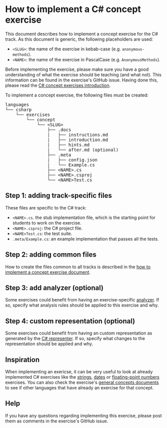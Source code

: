 # How to implement a C# concept exercise

This document describes how to implement a concept exercise for the C# track. As this document is generic, the following placeholders are used:

- `<SLUG>`: the name of the exercise in kebab-case (e.g. `anonymous-methods`).
- `<NAME>`: the name of the exercise in PascalCase (e.g. `AnonymousMethods`).

Before implementing the exercise, please make sure you have a good understanding of what the exercise should be teaching (and what not). This information can be found in the exercise's GitHub issue. Having done this, please read the [C# concept exercises introduction][docs-exercises-concept].

To implement a concept exercise, the following files must be created:

<pre>
languages
└── csharp
    └── exercises
        └── concept
            └── &lt;SLUG&gt;
                ├── .docs
                |   ├── instructions.md
                |   ├── introduction.md
                |   ├── hints.md
                |   └── after.md (optional)
                ├── .meta
                |   ├── config.json
                |   └── Example.cs
                ├── &lt;NAME&gt;.cs
                ├── &lt;NAME&gt;.csproj
                └── &lt;NAME&gt;Test.cs
</pre>

## Step 1: adding track-specific files

These files are specific to the C# track:

- `<NAME>.cs`. the stub implementation file, which is the starting point for students to work on the exercise.
- `<NAME>.csproj`: the C# project file.
- `<NAME>Test.cs`: the test suite.
- `.meta/Example.cs`: an example implementation that passes all the tests.

## Step 2: adding common files

How to create the files common to all tracks is described in the [how to implement a concept exercise document][docs-general-how-to-implement-a-concept-exercise].

## Step 3: add analyzer (optional)

Some exercises could benefit from having an exercise-specific [analyzer][csharp-analyzer]. If so, specify what analysis rules should be applied to this exercise and why.

## Step 4: custom representation (optional)

Some exercises could benefit from having an custom representation as generated by the [C# representer][csharp-representer]. If so, specify what changes to the representation should be applied and why.

## Inspiration

When implementing an exericse, it can be very useful to look at already implemented C# exercises like the [strings][concept-exercise-strings], [dates][concept-exercise-dates] or [floating-point numbers][concept-exercise-floating-point-numbers] exercises. You can also check the exercise's [general concepts documents][reference] to see if other languages that have already an exercise for that concept.

## Help

If you have any questions regarding implementing this exercise, please post them as comments in the exercise's GitHub issue.

[csharp-analyzer]: https://github.com/exercism/csharp-analyzer
[csharp-representer]: https://github.com/exercism/csharp-representer
[docs-reference]: ./reference.md
[docs-exercises-concept]: ../exercises/concept/README.md
[docs-general-concept-exercises]: ../../../docs/concept-exercises.md
[docs-general-how-to-implement-a-concept-exercise]: ../../../docs/maintainers/generic-how-to-implement-a-concept-exercise.md
[concept-exercise-strings]: ../exercises/concept/strings
[concept-exercise-dates]: ../exercises/concept/dates
[concept-exercise-floating-point-numbers]: ../exercises/concept/numbers-floating-point
[reference]: ../../../reference
